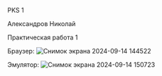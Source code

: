 PKS 1

Александров Николай

Практическая работа 1

Браузер:
![Снимок экрана 2024-09-14 144522](https://github.com/user-attachments/assets/dedcd222-416a-4317-8b7a-cf50289fa466)


Эмулятор:
![Снимок экрана 2024-09-14 150723](https://github.com/user-attachments/assets/45071c2c-1f5f-4f78-9396-26f10d5e38dd)

